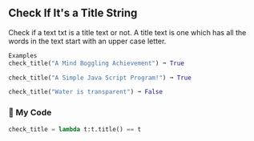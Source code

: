 ## Check If It's a Title String

Check if a text txt is a title text or not. A title text is one which has all the words in the text start with an upper case letter.
```python
Examples
check_title("A Mind Boggling Achievement") ➞ True

check_title("A Simple Java Script Program!") ➞ True

check_title("Water is transparent") ➞ False
```
### :evergreen_tree: My Code
```python
check_title = lambda t:t.title() == t
```
